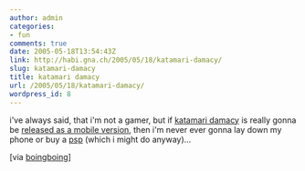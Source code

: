 ```yaml
---
author: admin
categories:
- fun
comments: true
date: 2005-05-18T13:54:43Z
link: http://habi.gna.ch/2005/05/18/katamari-damacy/
slug: katamari-damacy
title: katamari damacy
url: /2005/05/18/katamari-damacy/
wordpress_id: 8
---
```


i've always said, that i'm not a gamer, but if [katamari damacy](http://www.namco.com/games/katamari_damacy/) is really gonna be [released as a mobile version](http://mobileplaya.com/70), then i'm never ever gonna lay down my phone or buy a [psp](http://www.boingboing.net/2005/05/18/mobile_version_of_ka.html) (which i might do anyway)...



[via [boingboing](http://www.boingboing.net/2005/05/18/mobile_version_of_ka.html)]

